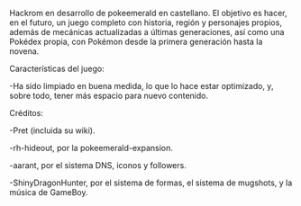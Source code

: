 Hackrom en desarrollo de pokeemerald en castellano. El objetivo es hacer, en el futuro, un juego completo con historia, región y personajes propios, además de mecánicas actualizadas a últimas generaciones, así como una Pokédex propia, con Pokémon desde la primera generación hasta la novena.

Características del juego:

-Ha sido limpiado en buena medida, lo que lo hace estar optimizado, y, sobre todo, tener más espacio para nuevo contenido.


Créditos:

-Pret (incluida su wiki).

-rh-hideout, por la pokeemerald-expansion.

-aarant, por el sistema DNS, iconos y followers.

-ShinyDragonHunter, por el sistema de formas, el sistema de mugshots, y la música de GameBoy.
